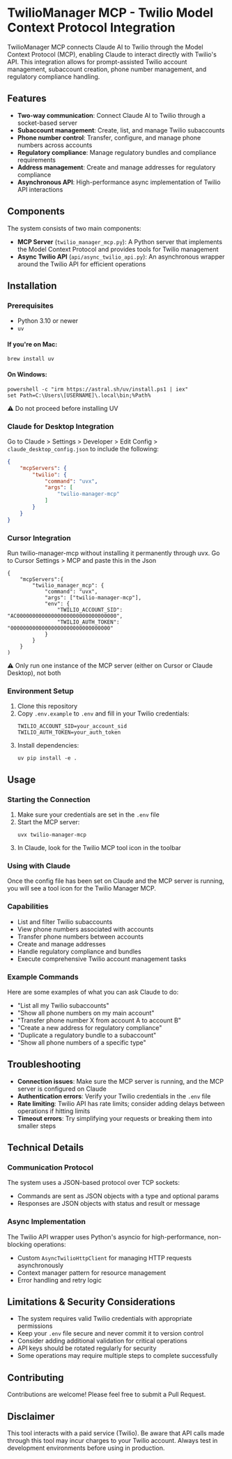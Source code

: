 # TwilioManager MCP - Twilio Model Context Protocol Integration

TwilioManager MCP connects Claude AI to Twilio through the Model Context Protocol (MCP), enabling Claude to interact directly with Twilio's API. This integration allows for prompt-assisted Twilio account management, subaccount creation, phone number management, and regulatory compliance handling.

## Features

- **Two-way communication**: Connect Claude AI to Twilio through a socket-based server
- **Subaccount management**: Create, list, and manage Twilio subaccounts
- **Phone number control**: Transfer, configure, and manage phone numbers across accounts
- **Regulatory compliance**: Manage regulatory bundles and compliance requirements
- **Address management**: Create and manage addresses for regulatory compliance
- **Asynchronous API**: High-performance async implementation of Twilio API interactions

## Components

The system consists of two main components:

- **MCP Server** (`twilio_manager_mcp.py`): A Python server that implements the Model Context Protocol and provides tools for Twilio management
- **Async Twilio API** (`api/async_twilio_api.py`): An asynchronous wrapper around the Twilio API for efficient operations

## Installation

### Prerequisites

- Python 3.10 or newer
- `uv` 

#### If you're on Mac:
```
brew install uv
```

#### On Windows:
```
powershell -c "irm https://astral.sh/uv/install.ps1 | iex"
set Path=C:\Users\[USERNAME]\.local\bin;%Path%
```

⚠️ Do not proceed before installing UV

### Claude for Desktop Integration

Go to Claude > Settings > Developer > Edit Config > `claude_desktop_config.json` to include the following:

```json
{
    "mcpServers": {
        "twilio": {
            "command": "uvx",
            "args": [
                "twilio-manager-mcp"
            ]
        }
    }
}
```

### Cursor Integration

Run twilio-manager-mcp without installing it permanently through uvx. Go to Cursor Settings > MCP and paste this in the Json

```
{
    "mcpServers":{
        "twilio_manager_mcp": {
            "command": "uvx",
            "args": ["twilio-manager-mcp"],
            "env": {
                "TWILIO_ACCOUNT_SID": "AC00000000000000000000000000000000",
                "TWILIO_AUTH_TOKEN": "00000000000000000000000000000000"
            }
        }
    }
)
```

⚠️ Only run one instance of the MCP server (either on Cursor or Claude Desktop), not both

### Environment Setup

1. Clone this repository
2. Copy `.env.example` to `.env` and fill in your Twilio credentials:
   ```
   TWILIO_ACCOUNT_SID=your_account_sid
   TWILIO_AUTH_TOKEN=your_auth_token
   ```
3. Install dependencies:
   ```
   uv pip install -e .
   ```

## Usage

### Starting the Connection

1. Make sure your credentials are set in the `.env` file
2. Start the MCP server:
   ```
   uvx twilio-manager-mcp
   ```
3. In Claude, look for the Twilio MCP tool icon in the toolbar

### Using with Claude

Once the config file has been set on Claude and the MCP server is running, you will see a tool icon for the Twilio Manager MCP.

### Capabilities

- List and filter Twilio subaccounts
- View phone numbers associated with accounts
- Transfer phone numbers between accounts
- Create and manage addresses
- Handle regulatory compliance and bundles
- Execute comprehensive Twilio account management tasks

### Example Commands

Here are some examples of what you can ask Claude to do:

- "List all my Twilio subaccounts"
- "Show all phone numbers on my main account"
- "Transfer phone number X from account A to account B"
- "Create a new address for regulatory compliance"
- "Duplicate a regulatory bundle to a subaccount"
- "Show all phone numbers of a specific type"

## Troubleshooting

- **Connection issues**: Make sure the MCP server is running, and the MCP server is configured on Claude
- **Authentication errors**: Verify your Twilio credentials in the `.env` file
- **Rate limiting**: Twilio API has rate limits; consider adding delays between operations if hitting limits
- **Timeout errors**: Try simplifying your requests or breaking them into smaller steps

## Technical Details

### Communication Protocol

The system uses a JSON-based protocol over TCP sockets:

- Commands are sent as JSON objects with a type and optional params
- Responses are JSON objects with status and result or message

### Async Implementation

The Twilio API wrapper uses Python's asyncio for high-performance, non-blocking operations:

- Custom `AsyncTwilioHttpClient` for managing HTTP requests asynchronously
- Context manager pattern for resource management
- Error handling and retry logic

## Limitations & Security Considerations

- The system requires valid Twilio credentials with appropriate permissions
- Keep your `.env` file secure and never commit it to version control
- Consider adding additional validation for critical operations
- API keys should be rotated regularly for security
- Some operations may require multiple steps to complete successfully

## Contributing

Contributions are welcome! Please feel free to submit a Pull Request.

## Disclaimer

This tool interacts with a paid service (Twilio). Be aware that API calls made through this tool may incur charges to your Twilio account. Always test in development environments before using in production.
